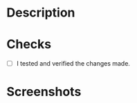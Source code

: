 # Description
<!-- Please summarize what has been changed/added/removed -->



# Checks
<!-- Please check this only if it's true -->
- [ ] I tested and verified the changes made.



# Screenshots
<!-- Include screenshots/gifs/screenrecordings if make scence -->

